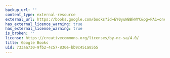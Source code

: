 ```yaml
---
backup_url: ''
content_type: external-resource
external_url: https://books.google.com/books?id=EY0yuWBBkWYC&pg=PA1=onepage#v=onepage&q&f=false
has_external_licence_warning: true
has_external_license_warning: true
is_broken: ''
license: https://creativecommons.org/licenses/by-nc-sa/4.0/
title: Google Books
uid: 733aa730-9fb2-4c57-830e-bb9c451a8555
---
```

